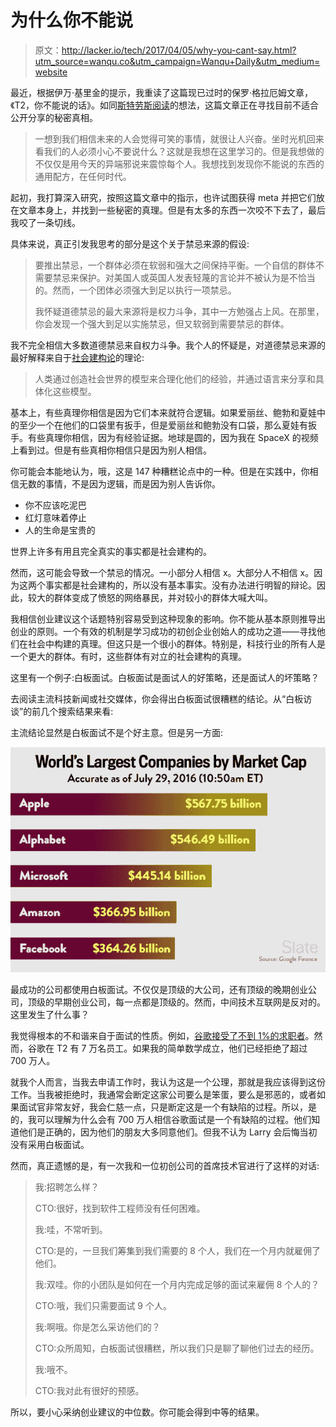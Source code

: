 # 为什么你不能说

> 原文：<http://lacker.io/tech/2017/04/05/why-you-cant-say.html?utm_source=wanqu.co&utm_campaign=Wanqu+Daily&utm_medium=website>



最近，根据伊万·基里金的提示，我重读了这篇现已过时的保罗·格拉厄姆文章，《T2，你不能说的话》。如同[斯特劳斯阅读](http://lacker.io/books/2017/03/26/straussian-reading.html)的想法，这篇文章正在寻找目前不适合公开分享的秘密真相。

> 一想到我们相信未来的人会觉得可笑的事情，就很让人兴奋。坐时光机回来看我们的人必须小心不要说什么？这就是我想在这里学习的。但是我想做的不仅仅是用今天的异端邪说来震惊每个人。我想找到发现你不能说的东西的通用配方，在任何时代。

起初，我打算深入研究，按照这篇文章中的指示，也许试图获得 meta 并把它们放在文章本身上，并找到一些秘密的真理。但是有太多的东西一次咬不下去了，最后我咬了一条切线。

具体来说，真正引发我思考的部分是这个关于禁忌来源的假设:

> 要推出禁忌，一个群体必须在软弱和强大之间保持平衡。一个自信的群体不需要禁忌来保护。对美国人或英国人发表轻蔑的言论并不被认为是不恰当的。然而，一个团体必须强大到足以执行一项禁忌。
> 
> 我怀疑道德禁忌的最大来源将是权力斗争，其中一方勉强占上风。在那里，你会发现一个强大到足以实施禁忌，但又软弱到需要禁忌的群体。

我不完全相信大多数道德禁忌来自权力斗争。我个人的怀疑是，对道德禁忌来源的最好解释来自于[社会建构论](https://en.wikipedia.org/wiki/Social_constructionism)的理论:

> 人类通过创造社会世界的模型来合理化他们的经验，并通过语言来分享和具体化这些模型。

基本上，有些真理你相信是因为它们本来就符合逻辑。如果爱丽丝、鲍勃和夏娃中的至少一个在他们的口袋里有扳手，但是爱丽丝和鲍勃没有口袋，那么夏娃有扳手。有些真理你相信，因为有经验证据。地球是圆的，因为我在 SpaceX 的视频上看到过。但是有些真相你相信只是因为别人相信。

你可能会本能地认为，哦，这是 147 种糟糕论点中的一种。但是在实践中，你相信无数的事情，不是因为逻辑，而是因为别人告诉你。

*   你不应该吃泥巴
*   红灯意味着停止
*   人的生命是宝贵的

世界上许多有用且完全真实的事实都是社会建构的。

然而，这可能会导致一个禁忌的情况。一小部分人相信 x。大部分人不相信 x。因为这两个事实都是社会建构的，所以没有基本事实。没有办法进行明智的辩论。因此，较大的群体变成了愤怒的网络暴民，并对较小的群体大喊大叫。

我相信创业建议这个话题特别容易受到这种现象的影响。你不能从基本原则推导出创业的原则。一个有效的机制是学习成功的初创企业创始人的成功之道——寻找他们在社会中构建的真理。但这只是一个很小的群体。特别是，科技行业的所有人是一个更大的群体。有时，这些群体有对立的社会建构的真理。

这里有一个例子:白板面试。白板面试是面试人的好策略，还是面试人的坏策略？

去阅读主流科技新闻或社交媒体，你会得出白板面试很糟糕的结论。从“白板访谈”的前几个搜索结果来看:

主流结论显然是白板面试不是个好主意。但是另一方面:

![big-five](img/0de09f93e23ff6338fe0c8fbccf21bb4.png)

最成功的公司都使用白板面试。不仅仅是顶级的大公司，还有顶级的晚期创业公司，顶级的早期创业公司，每一点都是顶级的。然而，中间技术互联网是反对的。这里发生了什么事？

我觉得根本的不和谐来自于面试的性质。例如，[谷歌接受了不到 1%的求职者](https://www.quora.com/What-is-Googles-internship-acceptance-rate)。然而，谷歌在 T2 有 7 万名员工。如果我的简单数学成立，他们已经拒绝了超过 700 万人。

就我个人而言，当我去申请工作时，我认为这是一个公理，那就是我应该得到这份工作。当我被拒绝时，我通常会断定这家公司要么是笨蛋，要么是邪恶的，或者如果面试官非常友好，我会仁慈一点，只是断定这是一个有缺陷的过程。所以，是的，我可以理解为什么会有 700 万人相信谷歌面试是一个有缺陷的过程。他们知道他们是正确的，因为他们的朋友大多同意他们。但我不认为 Larry 会后悔当初没有采用白板面试。

然而，真正遗憾的是，有一次我和一位初创公司的首席技术官进行了这样的对话:

> 我:招聘怎么样？
> 
> CTO:很好，找到软件工程师没有任何困难。
> 
> 我:哇，不常听到。
> 
> CTO:是的，一旦我们筹集到我们需要的 8 个人，我们在一个月内就雇佣了他们。
> 
> 我:双哇。你的小团队是如何在一个月内完成足够的面试来雇佣 8 个人的？
> 
> CTO:哦，我们只需要面试 9 个人。
> 
> 我:啊哦。你是怎么采访他们的？
> 
> CTO:众所周知，白板面试很糟糕，所以我们只是聊了聊他们过去的经历。
> 
> 我:哦不。
> 
> CTO:我对此有很好的预感。

所以，要小心采纳创业建议的中位数。你可能会得到中等的结果。

